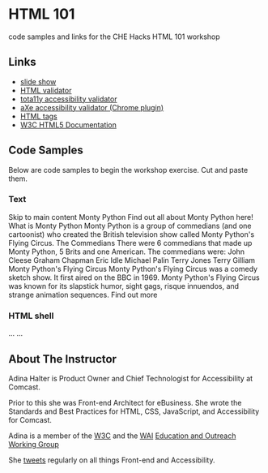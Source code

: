 # HTML 101

code samples and links for the CHE Hacks HTML 101 workshop

## Links

* [slide show](https://docs.google.com/presentation/d/1nDkKCzDNNeuvB1j1zwg1yCCjqYRpbQ-MMloqLDh1N3k/edit?usp=sharing)
* [HTML validator](https://html5.validator.nu/)
* [tota11y accessibility validator](http://khan.github.io/tota11y/)
* [aXe accessibility validator (Chrome plugin)](https://chrome.google.com/webstore/detail/axe/lhdoppojpmngadmnindnejefpokejbdd?hl=en-US)
* [HTML tags](http://www.w3schools.com/tags/)
* [W3C HTML5 Documentation](http://www.w3.org/TR/html5/)

## Code Samples

Below are code samples to begin the workshop exercise.  Cut and paste them.

### Text
Skip to main content
Monty Python
Find out all about Monty Python here!
What is Monty Python
Monty Python is a group of commedians (and one cartoonist) who created the British television show called Monty Python's Flying Circus.
The Commedians
There were 6 commedians that made up Monty Python, 5 Brits and one American.
The commedians were:
John Cleese
Graham Chapman
Eric Idle
Michael Palin
Terry Jones
Terry Gilliam
Monty Python's Flying Circus
Monty Python's Flying Circus was a comedy sketch show.  It first aired on the BBC in 1969.
Monty Python's Flying Circus was known for its slapstick humor, sight gags, risque innuendos, and strange animation sequences.
Find out more

### HTML shell
...
    <!DOCTYPE html>
    <html>
    <head>
        <meta charset="UTF-8">
        <meta http-equiv="X-UA-Compatible" content="IE=edge">
        <title></title>
    </head>
    <body>
    </body>
    </html>
...

## About The Instructor

Adina Halter is Product Owner and Chief Technologist for Accessibility at Comcast.

Prior to this she was Front-end Architect for eBusiness.  She wrote the Standards and Best Practices for HTML, CSS, JavaScript, and Accessibility for Comcast.

Adina is a member of the [W3C](http://www.w3.org/) and the [WAI](http://www.w3.org/WAI/) [Education and Outreach Working Group](http://www.w3.org/WAI/EO/)

She [tweets](https://twitter.com/haltersweb) regularly on all things Front-end and Accessibility.

